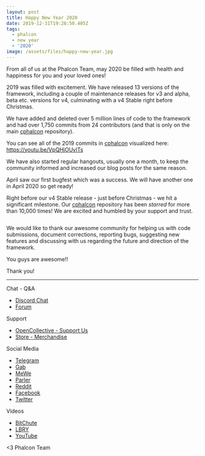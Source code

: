 ```yaml
---
layout: post
title: Happy New Year 2020
date: 2019-12-31T19:28:50.405Z
tags:
  - phalcon
  - new year
  - '2020'
image: /assets/files/happy-new-year.jpg
---
```

From all of us at the Phalcon Team, may 2020 be filled with health and happiness for you and your loved ones!

<!--more-->

2019 was filled with excitement. We have released 13 versions of the framework, including a couple of maintenance releases for v3 and alpha, beta etc. versions for v4, culminating with a v4 Stable right before Christmas.

We have added and deleted over 5 million lines of code to the framework and had over 1,750 commits from 24 contributors (and that is only on the main [cphalcon](https://github.com/phalcon/cphalcon) repository).

You can see all of the 2019 commits in [cphalcon](https://github.com/phalcon/cphalcon) visualized here: <https://youtu.be/VpQHjOUvlTs>

We have also started regular hangouts, usually one a month, to keep the community informed and increased our blog posts for the same reason.

April saw our first bugfest which was a success. We will have another one in April 2020 so get ready! 

Right before our v4 Stable release - just before Christmas - we hit a significant milestone. Our [cphalcon](https://github.com/phalcon/cphalcon) repository has been *starred* for more than 10,000 times! We are excited and humbled by your support and trust.

<div><img src="https://d33wubrfki0l68.cloudfront.net/160728c40cd4a03ac15429466877fdbc48ca2ebe/0fadb/assets/files/stars.png" alt=""></div>

We would like to thank our awesome community for helping us with code submissions, document corrections, reporting bugs, suggesting new features and discussing with us regarding the future and direction of the framework. 

You guys are awesome!!

Thank you!

<hr>

Chat - Q&A

* [Discord Chat](https://phalcon.io/discord)
* [Forum](https://phalcon.link/forum)

Support

* [OpenCollective - Support Us](https://phalcon.io/fund)
* [Store - Merchandise](https://phalcon.io/store)

Social Media

* [Telegram](https://phalcon.io/telegram)
* [Gab](https://phalcon.io/gab)
* [MeWe](https://phalcon.io/mewe)
* [Parler](https://phalcon.io/parler)
* [Reddit](https://phalcon.io/reddit)
* [Facebook](https://phalcon.io/fb)
* [Twitter](https://phalcon.io/t)

Videos

* [BitChute](https://phalcon.io/bitchute)
* [LBRY](https://phalcon.io/lbry)
* [YouTube](https://phalcon.io/youtube)

<3 Phalcon Team
